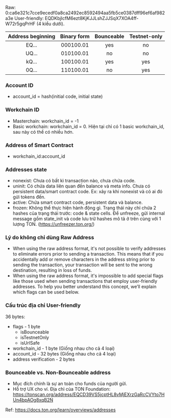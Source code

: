 Raw: 0:ca6e321c7cce9ecedf0a8ca2492ec8592494aa5fb5ce0387dff96ef6af982a3e
User-friendly: EQDKbjIcfM6ezt8KjKJJLshZJJSqX7XOA4ff-W72r5gqPrHF (4 kiểu dưới).

| Address beginning | Binary form | Bounceable | Testnet-only |
| :---------------: | :---------: | :--------: | :----------: |
|       EQ...       |  000100.01  |    yes     |      no      |
|       UQ...       |  010100.01  |     no     |      no      |
|       kQ...       |  100100.01  |    yes     |     yes      |
|       0Q...       |  110100.01  |     no     |     yes      |

### Account ID
- account_id = hash(initial code, initial state)
### Workchain ID
- Masterchain: workchain_id = -1
- Basic workchain: workchain_id = 0. Hiện tại chỉ có 1 basic workchain_id, sau này có thể có nhiều hơn.
### Address of Smart Contract
- workchain_id:account_id
### Addresses state
- nonexist: Chưa có bất kì transaction nào, chưa chứa code.
- uninit: Có chứa data liên quan đến balance và meta info. Chưa có persistent data/smart contract code. Ex: xảy ra khi nonexist và có ai đó gửi tokens đến.
- active: Chứa smart contract code, persistent data và balance.
- frozen: Không thể thực hiện hành động gì. Trạng thái này chỉ chứa 2 hashes của trạng thái trước: code & state cells. Để unfreeze, gửi internal message gồm state_init và code lưu trữ hashes mô tả ở trên cùng với 1 lượng TON. (https://unfreezer.ton.org/)

### Lý do không chỉ dùng Raw Address
- When using the raw address format, it's not possible to verify addresses to eliminate errors prior to sending a transaction. This means that if you accidentally add or remove characters in the address string prior to sending the transaction, your transaction will be sent to the wrong destination, resulting in loss of funds.
- When using the raw address format, it's impossible to add special flags like those used when sending transactions that employ user-friendly addresses. To help you better understand this concept, we’ll explain which flags can be used below.

### Cấu trúc địa chỉ User-friendly
36 bytes:
- flags - 1 byte
	- isBounceable
	- isTestnetOnly
	- isUrlSafe
- workchain_id - 1 byte (Giống nhau cho cả 4 loại)
- account_id - 32 bytes (Giống nhau cho cả 4 loại)
- address verification - 2 bytes

### Bounceable vs. Non-Bounceable address
- Mục đích chính là sự an toàn cho funds của người gửi.
- Hỗ trợ UX cho ví.
Địa chỉ của TON Foundation: https://tonscan.org/address/EQCD39VS5jcptHL8vMjEXrzGaRcCVYto7HUn4bpAOg8xqB2N

Ref: https://docs.ton.org/learn/overviews/addresses


